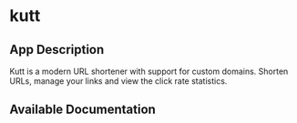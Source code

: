 # kutt

## App Description

Kutt is a modern URL shortener with support for custom domains. Shorten URLs, manage your links and view the click rate statistics.

## Available Documentation

